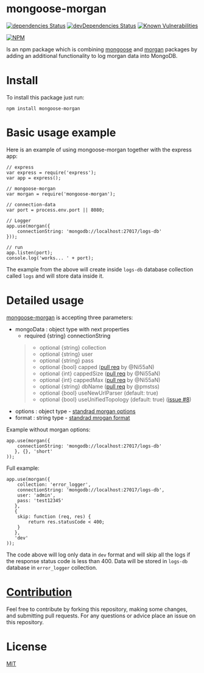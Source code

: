# mongoose-morgan

[![dependencies Status](https://david-dm.org/nemanjapetrovic/mongoose-morgan/status.svg)](https://david-dm.org/nemanjapetrovic/mongoose-morgan)
[![devDependencies Status](https://david-dm.org/nemanjapetrovic/mongoose-morgan/dev-status.svg)](https://david-dm.org/nemanjapetrovic/mongoose-morgan?type=dev)
[![Known Vulnerabilities](https://snyk.io/test/github/nemanjapetrovic/mongoose-morgan/badge.svg?targetFile=package.json)](https://snyk.io/test/github/nemanjapetrovic/mongoose-morgan?targetFile=package.json)

[![NPM](https://nodei.co/npm/mongoose-morgan.png?downloads=true&downloadRank=true&stars=true)](https://nodei.co/npm/mongoose-morgan/)

Is an npm package which is combining [mongoose](https://www.npmjs.com/package/mongoose) and [morgan](https://www.npmjs.com/package/morgan) packages by adding an additional functionality to log morgan data into MongoDB.

# Install

To install this package just run:

```npm install mongoose-morgan```

# Basic usage example

Here is an example of using mongoose-morgan together with the express app:

```
// express
var express = require('express');
var app = express();

// mongoose-morgan
var morgan = require('mongoose-morgan');

// connection-data
var port = process.env.port || 8080;

// Logger
app.use(morgan({
    connectionString: 'mongodb://localhost:27017/logs-db'
}));

// run
app.listen(port);
console.log('works... ' + port);
```

The example from the above will create inside `logs-db` database collection called `logs` and will store data inside it.

# Detailed usage

[mongoose-morgan](https://www.npmjs.com/package/mongoose-morgan) is accepting three parameters:

- mongoData : object type with next properties
    - required {string} connectionString
    >- optional {string} collection
    >- optional {string} user
    >- optional {string} pass
    >- optional {bool} capped ([pull req](https://github.com/nemanjapetrovic/mongoose-morgan/pull/2) by @Ni55aN)
    >- optional {int} cappedSize ([pull req](https://github.com/nemanjapetrovic/mongoose-morgan/pull/2) by @Ni55aN)
    >- optional {int} cappedMax ([pull req](https://github.com/nemanjapetrovic/mongoose-morgan/pull/2) by @Ni55aN)
    >- optional {string} dbName ([pull req](https://github.com/nemanjapetrovic/mongoose-morgan/pull/5) by @pmstss)
    >- optional {bool} useNewUrlParser (default: true)
    >- optional {bool} useUnifiedTopology (default: true) ([issue #8](https://github.com/nemanjapetrovic/mongoose-morgan/issues/8))
- options : object type - [standrad morgan options](https://github.com/expressjs/morgan#options)
- format : string type - [standrad mrogan format](https://github.com/expressjs/morgan#predefined-formats)

Example without morgan options:

```
app.use(morgan({
    connectionString: 'mongodb://localhost:27017/logs-db'
   }, {}, 'short'
));
```

Full example:

```
app.use(morgan({
    collection: 'error_logger',
    connectionString: 'mongodb://localhost:27017/logs-db',
    user: 'admin',
    pass: 'test12345'
   },
   {
    skip: function (req, res) {
        return res.statusCode < 400;
    }
   },
   'dev'
));
```

The code above will log only data in `dev` format and will skip all the logs if the response status code is less than 400. Data will be stored in `logs-db` database in `error_logger` collection.

# [Contribution](https://github.com/nemanjapetrovic/mongoose-morgan/blob/master/CONTRIBUTING.md)

Feel free to contribute by forking this repository, making some changes, and submitting pull requests. For any questions or advice place an issue on this repository.

# License

  [MIT](LICENSE)

